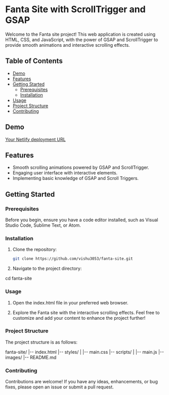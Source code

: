 # Fanta Site with ScrollTrigger and GSAP

Welcome to the Fanta site project! This web application is created using HTML, CSS, and JavaScript, with the power of GSAP and ScrollTrigger to provide smooth animations and interactive scrolling effects.

## Table of Contents
- [Demo](#demo)
- [Features](#features)
- [Getting Started](#getting-started)
  - [Prerequisites](#prerequisites)
  - [Installation](#installation)
- [Usage](#usage)
- [Project Structure](#project-structure)
- [Contributing](#contributing)

## Demo

[Your Netlify deployment URL](https://fantawithgsap.netlify.app/)

## Features

- Smooth scrolling animations powered by GSAP and ScrollTrigger.
- Engaging user interface with interactive elements.
- Implementing basic knowledge of GSAP and Scroll Triggers.

## Getting Started

### Prerequisites

Before you begin, ensure you have a code editor installed, such as Visual Studio Code, Sublime Text, or Atom.

### Installation

1. Clone the repository:

   ```bash
   git clone https://github.com/vishu3053/fanta-site.git

2. Navigate to the project directory:

  cd fanta-site

### Usage 

1. Open the index.html file in your preferred web browser.

2. Explore the Fanta site with the interactive scrolling effects.
Feel free to customize and add your content to enhance the project further!

### Project Structure

The project structure is as follows:

fanta-site/
|-- index.html
|-- styles/
|   |-- main.css
|-- scripts/
|   |-- main.js
|-- images/
|-- README.md


### Contributing

Contributions are welcome! If you have any ideas, enhancements, or bug fixes, please open an issue or submit a pull request.
   
  
